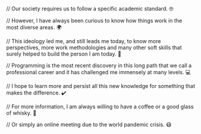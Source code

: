 // Our society requires us to follow a specific academic standard. 🤓

// However, I have always been curious to know how things work in the most diverse areas. 🌍

// This ideology led me, and still leads me today, to know more perspectives, more work methodologies and many other soft skills that surely helped to build the person I am today. 💯

// Programming is the most recent discovery in this long path that we call a professional career and it has challenged me immensely at many levels. 💻

// I hope to learn more and persist all this new knowledge for something that makes the difference. ✔️

// For more information, I am always willing to have a coffee or a good glass of whisky. 🥃

// Or simply an online meeting due to the world pandemic crisis. 😷
